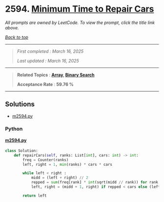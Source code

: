 # 2594. [Minimum Time to Repair Cars](<https://leetcode.com/problems/minimum-time-to-repair-cars>)

*All prompts are owned by LeetCode. To view the prompt, click the title link above.*

*[Back to top](<../README.md>)*

------

> *First completed : March 16, 2025*
>
> *Last updated : March 16, 2025*

------

> **Related Topics** : **[Array](<by_topic/Array.md>), [Binary Search](<by_topic/Binary Search.md>)**
>
> **Acceptance Rate** : **59.76 %**

------

## Solutions

- [m2594.py](<../my-submissions/m2594.py>)
### Python
#### [m2594.py](<../my-submissions/m2594.py>)
```Python
class Solution:
    def repairCars(self, ranks: List[int], cars: int) -> int:
        freq = Counter(ranks)
        left, right = 1, min(ranks) * cars * cars

        while left < right :
            midd = (left + right) // 2
            repped = sum(freq[rank] * int(sqrt(midd // rank)) for rank in freq)
            left, right = (midd + 1, right) if repped < cars else (left, midd)

        return left
```

